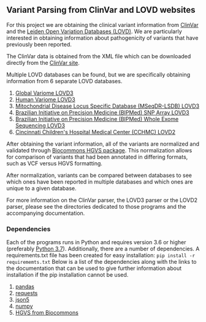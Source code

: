 ## Variant Parsing from ClinVar and LOVD websites

For this project we are obtaining the clinical variant information from [ClinVar](https://www.ncbi.nlm.nih.gov/clinvar/) and the [Leiden Open Variation Databases (LOVD)](https://www.lovd.nl/). We are particularly interested in obtaining information about pathogenicity of variants that have previously been reported.

The ClinVar data is obtained from the XML file which can be downloaded directly from the [ClinVar site](ftp://ftp.ncbi.nlm.nih.gov/pub/clinvar/xml/).

Multiple LOVD databases can be found, but we are specifically obtaining information from 6 separate LOVD databases.
1. [Global Variome LOVD3](https://www.lovd.nl/)
2. [Human Variome LOVD3](http://proteomics.bio21.unimelb.edu.au/lovd/status)
3. [Mitochondrial Disease Locus Specific Database (MSeqDR-LSDB) LOVD3](https://mseqdr.org/MITO/status)
4. [Brazilian Initiative on Precision Medicine (BIPMed) SNP Array LOVD3](http://bipmed.iqm.unicamp.br/snparray_hg19/docs/)
5. [Brazilian Initiative on Precision Medicine (BIPMed) Whole Exome Sequencing LOVD3](http://bipmed.iqm.unicamp.br/wes_hg19/docs/)
6. [Cincinnati Children's Hospital Medical Center (CCHMC) LOVD2](https://research.cchmc.org/LOVD2/home.php?action=switch_db)

After obtaining the variant information, all of the variants are normalized and validated through [Biocommons HGVS package](https://github.com/biocommons/hgvs). This normalization allows for comparison of variants that had been annotated in differing formats, such as VCF versus HGVS formatting.

After normalization, variants can be compared between databases to see which ones have been reported in multiple databases and which ones are unique to a given database.

For more information on the ClinVar parser, the LOVD3 parser or the LOVD2 parser, please see the directories dedicated to those programs and the accompanying documentation. 

### Dependencies

Each of the programs runs in Python and requires version 3.6 or higher (preferably [Python 3.7](https://www.python.org/downloads/)). Additionally, there are a number of dependencies. A requirements.txt file has been created for easy installation: `pip install -r requirememts.txt`
Below is a list of the dependencies along with the links to the documentation that can be used to give further information about installation if the pip installation cannot be used.
1. [pandas](https://pandas.pydata.org/)
2. [requests](https://pypi.org/project/requests/)
3. [json5](https://pypi.org/project/json5/)
4. [numpy](https://numpy.org/)
5. [HGVS from Biocommons](https://github.com/biocommons/hgvs)
